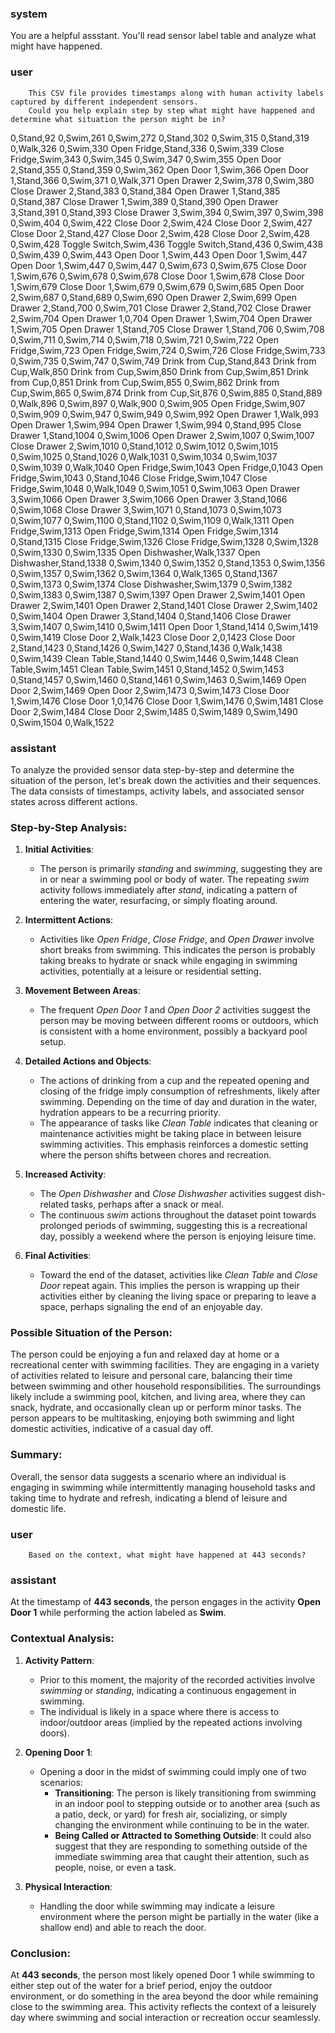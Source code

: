 ### system
You are a helpful assstant. You'll read sensor label table and analyze what might have happened.
### user

        This CSV file provides timestamps along with human activity labels captured by different independent sensors.
        Could you help explain step by step what might have happened and determine what situation the person might be in?
    
0,Stand,92
0,Swim,261
0,Swim,272
0,Stand,302
0,Swim,315
0,Stand,319
0,Walk,326
0,Swim,330
Open Fridge,Stand,336
0,Swim,339
Close Fridge,Swim,343
0,Swim,345
0,Swim,347
0,Swim,355
Open Door 2,Stand,355
0,Stand,359
0,Swim,362
Open Door 1,Swim,366
Open Door 1,Stand,366
0,Swim,371
0,Walk,371
Open Drawer 2,Swim,378
0,Swim,380
Close Drawer 2,Stand,383
0,Stand,384
Open Drawer 1,Stand,385
0,Stand,387
Close Drawer 1,Swim,389
0,Stand,390
Open Drawer 3,Stand,391
0,Stand,393
Close Drawer 3,Swim,394
0,Swim,397
0,Swim,398
0,Swim,404
0,Swim,422
Close Door 2,Swim,424
Close Door 2,Swim,427
Close Door 2,Stand,427
Close Door 2,Swim,428
Close Door 2,Swim,428
0,Swim,428
Toggle Switch,Swim,436
Toggle Switch,Stand,436
0,Swim,438
0,Swim,439
0,Swim,443
Open Door 1,Swim,443
Open Door 1,Swim,447
Open Door 1,Swim,447
0,Swim,447
0,Swim,673
0,Swim,675
Close Door 1,Swim,676
0,Swim,678
0,Swim,678
Close Door 1,Swim,678
Close Door 1,Swim,679
Close Door 1,Swim,679
0,Swim,679
0,Swim,685
Open Door 2,Swim,687
0,Stand,689
0,Swim,690
Open Drawer 2,Swim,699
Open Drawer 2,Stand,700
0,Swim,701
Close Drawer 2,Stand,702
Close Drawer 2,Swim,704
Open Drawer 1,0,704
Open Drawer 1,Swim,704
Open Drawer 1,Swim,705
Open Drawer 1,Stand,705
Close Drawer 1,Stand,706
0,Swim,708
0,Swim,711
0,Swim,714
0,Swim,718
0,Swim,721
0,Swim,722
Open Fridge,Swim,723
Open Fridge,Swim,724
0,Swim,726
Close Fridge,Swim,733
0,Swim,735
0,Swim,747
0,Swim,749
Drink from Cup,Stand,843
Drink from Cup,Walk,850
Drink from Cup,Swim,850
Drink from Cup,Swim,851
Drink from Cup,0,851
Drink from Cup,Swim,855
0,Swim,862
Drink from Cup,Swim,865
0,Swim,874
Drink from Cup,Sit,876
0,Swim,885
0,Stand,889
0,Walk,896
0,Swim,897
0,Walk,900
0,Swim,905
Open Fridge,Swim,907
0,Swim,909
0,Swim,947
0,Swim,949
0,Swim,992
Open Drawer 1,Walk,993
Open Drawer 1,Swim,994
Open Drawer 1,Swim,994
0,Stand,995
Close Drawer 1,Stand,1004
0,Swim,1006
Open Drawer 2,Swim,1007
0,Swim,1007
Close Drawer 2,Swim,1010
0,Stand,1012
0,Swim,1012
0,Swim,1015
0,Swim,1025
0,Stand,1026
0,Walk,1031
0,Swim,1034
0,Swim,1037
0,Swim,1039
0,Walk,1040
Open Fridge,Swim,1043
Open Fridge,0,1043
Open Fridge,Swim,1043
0,Stand,1046
Close Fridge,Swim,1047
Close Fridge,Swim,1048
0,Walk,1049
0,Swim,1051
0,Swim,1063
Open Drawer 3,Swim,1066
Open Drawer 3,Swim,1066
Open Drawer 3,Stand,1066
0,Swim,1068
Close Drawer 3,Swim,1071
0,Stand,1073
0,Swim,1073
0,Swim,1077
0,Swim,1100
0,Stand,1102
0,Swim,1109
0,Walk,1311
Open Fridge,Swim,1313
Open Fridge,Swim,1314
Open Fridge,Swim,1314
0,Stand,1315
Close Fridge,Swim,1326
Close Fridge,Swim,1328
0,Swim,1328
0,Swim,1330
0,Swim,1335
Open Dishwasher,Walk,1337
Open Dishwasher,Stand,1338
0,Swim,1340
0,Swim,1352
0,Stand,1353
0,Swim,1356
0,Swim,1357
0,Swim,1362
0,Swim,1364
0,Walk,1365
0,Stand,1367
0,Swim,1373
0,Swim,1374
Close Dishwasher,Swim,1379
0,Swim,1382
0,Swim,1383
0,Swim,1387
0,Swim,1397
Open Drawer 2,Swim,1401
Open Drawer 2,Swim,1401
Open Drawer 2,Stand,1401
Close Drawer 2,Swim,1402
0,Swim,1404
Open Drawer 3,Stand,1404
0,Stand,1406
Close Drawer 3,Swim,1407
0,Swim,1410
0,Swim,1411
Open Door 1,Stand,1414
0,Swim,1419
0,Swim,1419
Close Door 2,Walk,1423
Close Door 2,0,1423
Close Door 2,Stand,1423
0,Stand,1426
0,Swim,1427
0,Stand,1436
0,Walk,1438
0,Swim,1439
Clean Table,Stand,1440
0,Swim,1446
0,Swim,1448
Clean Table,Swim,1451
Clean Table,Swim,1451
0,Stand,1452
0,Swim,1453
0,Stand,1457
0,Swim,1460
0,Stand,1461
0,Swim,1463
0,Swim,1469
Open Door 2,Swim,1469
Open Door 2,Swim,1473
0,Swim,1473
Close Door 1,Swim,1476
Close Door 1,0,1476
Close Door 1,Swim,1476
0,Swim,1481
Close Door 2,Swim,1484
Close Door 2,Swim,1485
0,Swim,1489
0,Swim,1490
0,Swim,1504
0,Walk,1522

### assistant
To analyze the provided sensor data step-by-step and determine the situation of the person, let's break down the activities and their sequences. The data consists of timestamps, activity labels, and associated sensor states across different actions. 

### Step-by-Step Analysis:

1. **Initial Activities**: 
    - The person is primarily *standing* and *swimming*, suggesting they are in or near a swimming pool or body of water. The repeating *swim* activity follows immediately after *stand*, indicating a pattern of entering the water, resurfacing, or simply floating around.

2. **Intermittent Actions**: 
    - Activities like *Open Fridge*, *Close Fridge*, and *Open Drawer* involve short breaks from swimming. This indicates the person is probably taking breaks to hydrate or snack while engaging in swimming activities, potentially at a leisure or residential setting.

3. **Movement Between Areas**: 
    - The frequent *Open Door 1* and *Open Door 2* activities suggest the person may be moving between different rooms or outdoors, which is consistent with a home environment, possibly a backyard pool setup.

4. **Detailed Actions and Objects**:
    - The actions of drinking from a cup and the repeated opening and closing of the fridge imply consumption of refreshments, likely after swimming. Depending on the time of day and duration in the water, hydration appears to be a recurring priority.
    - The appearance of tasks like *Clean Table* indicates that cleaning or maintenance activities might be taking place in between leisure swimming activities. This emphasis reinforces a domestic setting where the person shifts between chores and recreation.

5. **Increased Activity**: 
    - The *Open Dishwasher* and *Close Dishwasher* activities suggest dish-related tasks, perhaps after a snack or meal.
    - The continuous *swim* actions throughout the dataset point towards prolonged periods of swimming, suggesting this is a recreational day, possibly a weekend where the person is enjoying leisure time.

6. **Final Activities**:
    - Toward the end of the dataset, activities like *Clean Table* and *Close Door* repeat again. This implies the person is wrapping up their activities either by cleaning the living space or preparing to leave a space, perhaps signaling the end of an enjoyable day.

### Possible Situation of the Person:

The person could be enjoying a fun and relaxed day at home or a recreational center with swimming facilities. They are engaging in a variety of activities related to leisure and personal care, balancing their time between swimming and other household responsibilities. The surroundings likely include a swimming pool, kitchen, and living area, where they can snack, hydrate, and occasionally clean up or perform minor tasks. The person appears to be multitasking, enjoying both swimming and light domestic activities, indicative of a casual day off.

### Summary:
Overall, the sensor data suggests a scenario where an individual is engaging in swimming while intermittently managing household tasks and taking time to hydrate and refresh, indicating a blend of leisure and domestic life.
### user

        Based on the context, what might have happened at 443 seconds?
    
### assistant
At the timestamp of **443 seconds**, the person engages in the activity **Open Door 1** while performing the action labeled as **Swim**. 

### Contextual Analysis:
1. **Activity Pattern**:
   - Prior to this moment, the majority of the recorded activities involve *swimming* or *standing*, indicating a continuous engagement in swimming.
   - The individual is likely in a space where there is access to indoor/outdoor areas (implied by the repeated actions involving doors).

2. **Opening Door 1**:
   - Opening a door in the midst of swimming could imply one of two scenarios:
     - **Transitioning**: The person is likely transitioning from swimming in an indoor pool to stepping outside or to another area (such as a patio, deck, or yard) for fresh air, socializing, or simply changing the environment while continuing to be in the water.
     - **Being Called or Attracted to Something Outside**: It could also suggest that they are responding to something outside of the immediate swimming area that caught their attention, such as people, noise, or even a task.

3. **Physical Interaction**:
   - Handling the door while swimming may indicate a leisure environment where the person might be partially in the water (like a shallow end) and able to reach the door.

### Conclusion:
At **443 seconds**, the person most likely opened Door 1 while swimming to either step out of the water for a brief period, enjoy the outdoor environment, or do something in the area beyond the door while remaining close to the swimming area. This activity reflects the context of a leisurely day where swimming and social interaction or recreation occur seamlessly.
